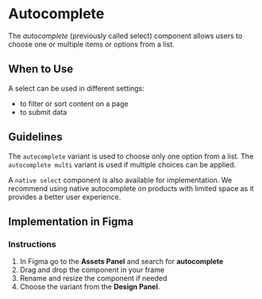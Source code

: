 # Autocomplete

The _autocomplete_ (previously called select) component allows users to choose one or multiple items or options from a list.

## When to Use

A select can be used in different settings:

- to filter or sort content on a page
- to submit data

## Guidelines

The `autocomplete` variant is used to choose only one option from a list. The `autocomplete multi` variant is used if multiple choices can be applied.

A `native select` component is also available for implementation. We recommend using native autocomplete on products with limited space as it provides a better user experience.

## Implementation in Figma

### Instructions

1. In Figma go to the **Assets Panel** and search for **autocomplete**
2. Drag and drop the component in your frame
3. Rename and resize the component if needed
4. Choose the variant from the **Design Panel**.
